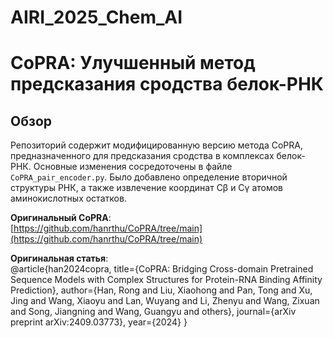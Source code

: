 # AIRI_2025_Chem_AI

# CoPRA: Улучшенный метод предсказания сродства белок-РНК

## Обзор
Репозиторий содержит модифицированную версию метода CoPRA, предназначенного для предсказания сродства в комплексах белок-РНК. Основные изменения сосредоточены в файле `CoPRA_pair_encoder.py`.
Было добавлено определение вторичной структуры РНК, а также извлечение координат Cβ и Cγ атомов аминокислотных остатков.

**Оригинальный CoPRA**:  
[https://github.com/hanrthu/CoPRA/tree/main](https://github.com/hanrthu/CoPRA/tree/main)

**Оригинальная статья**:  
@article{han2024copra,
  title={CoPRA: Bridging Cross-domain Pretrained Sequence Models with Complex Structures for Protein-RNA Binding Affinity Prediction},
  author={Han, Rong and Liu, Xiaohong and Pan, Tong and Xu, Jing and Wang, Xiaoyu and Lan, Wuyang and Li, Zhenyu and Wang, Zixuan and Song, Jiangning and Wang, Guangyu and others},
  journal={arXiv preprint arXiv:2409.03773},
  year={2024}
}
